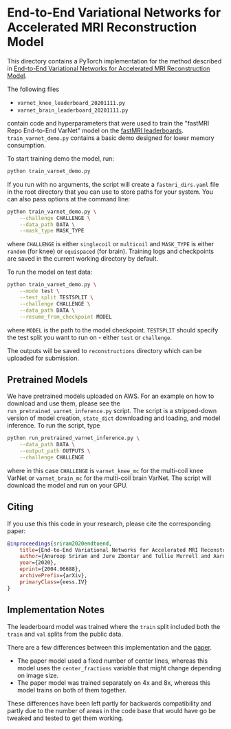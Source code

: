 # End-to-End Variational Networks for Accelerated MRI Reconstruction Model

This directory contains a PyTorch implementation for the method described in
[End-to-End Variational Networks for Accelerated MRI Reconstruction Model][e2evarnet].

The following files

- `varnet_knee_leaderboard_20201111.py`
- `varnet_brain_leaderboard_20201111.py`

contain code and hyperparameters that were used to train the "fastMRI Repo
End-to-End VarNet" model on the [fastMRI leaderboards][leadlink].
`train_varnet_demo.py` contains a basic demo designed for lower memory
consumption.

To start training demo the model, run:

```bash
python train_varnet_demo.py
```

If you run with no arguments, the script will create a `fastmri_dirs.yaml` file
in the root directory that you can use to store paths for your system. You can
also pass options at the command line:

```bash
python train_varnet_demo.py \
    --challenge CHALLENGE \
    --data_path DATA \
    --mask_type MASK_TYPE
```

where `CHALLENGE` is either `singlecoil` or `multicoil` and `MASK_TYPE` is
either `random` (for knee) or `equispaced` (for brain). Training logs and
checkpoints are saved in the current working directory by default.

To run the model on test data:

```bash
python train_varnet_demo.py \
    --mode test \
    --test_split TESTSPLIT \
    --challenge CHALLENGE \
    --data_path DATA \
    --resume_from_checkpoint MODEL
```

where `MODEL` is the path to the model checkpoint. `TESTSPLIT` should specify
the test split you want to run on - either `test` or `challenge`.

The outputs will be saved to `reconstructions` directory which can be uploaded
for submission.

## Pretrained Models

We have pretrained models uploaded on AWS. For an example on how to download
and use them, please see the `run_pretrained_varnet_inference.py` script. The
script is a stripped-down version of model creation, `state_dict` downloading
and loading, and model inference. To run the script, type

```bash
python run_pretrained_varnet_inference.py \
    --data_path DATA \
    --output_path OUTPUTS \
    --challenge CHALLENGE
```

where in this case `CHALLENGE` is `varnet_knee_mc` for the multi-coil knee
VarNet or `varnet_brain_mc` for the multi-coil brain VarNet. The script will
download the model and run on your GPU.

## Citing

If you use this this code in your research, please cite the corresponding
paper:

```BibTeX
@inproceedings{sriram2020endtoend,
    title={End-to-End Variational Networks for Accelerated MRI Reconstruction},
    author={Anuroop Sriram and Jure Zbontar and Tullie Murrell and Aaron Defazio and C. Lawrence Zitnick and Nafissa Yakubova and Florian Knoll and Patricia Johnson},
    year={2020},
    eprint={2004.06688},
    archivePrefix={arXiv},
    primaryClass={eess.IV}
}
```

## Implementation Notes

The leaderboard model was trained where the `train` split included both the
`train` and `val` splits from the public data.

There are a few differences between this implementation and the
[paper][e2evarnet].

- The paper model used a fixed number of center lines, whereas this model uses
the `center_fractions` variable that might change depending on image size.
- The paper model was trained separately on 4x and 8x, whereas this model
trains on both of them together.

These differences have been left partly for backwards compatibility and partly
due to the number of areas in the code base that would have go be tweaked and
tested to get them working.

[leadlink]: https://fastmri.org/leaderboards/
[e2evarnet]: https://arxiv.org/abs/2004.06688
